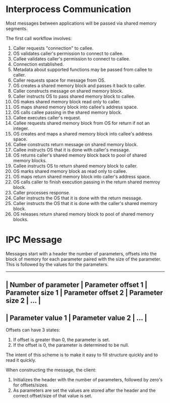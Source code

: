 # Interprocess Communication

Most messages between applications will be passed via shared memory segments.

The first call workflow involves:
1. Caller requests "connection" to callee.
2. OS validates caller's permission to connect to callee.
3. Callee validates caller's permission to connect to callee.
4. Connection established.
5. Metadata about supported functions may be passed from callee to caller.
6. Caller requests space for message from OS.
7. OS creates a shared memory block and passes it back to caller.
8. Caller constructs message on shared memory block.
9. Caller instructs OS to pass shared memory block to callee.
10. OS makes shared memory block read only to caller.
11. OS maps shared memory block into callee's address space.
12. OS calls callee passing in the shared memory block.
13. Callee executes caller's request.
14. Callee requests shared memory block from OS for return if not an integer.
15. OS creates and maps a shared memory block into callee's address space.
16. Callee constructs return message on shared memory block.
17. Callee instructs OS that it is done with caller's message.
18. OS returns caller's shared memory block back to pool of shared memory blocks.
19. Callee instructs OS to return shared memory block to caller.
20. OS marks shared memory block as read only to callee.
21. OS maps return shared memory block into caller's address space.
22. OS calls caller to finish execution passing in the return shared memroy block.
23. Caller processes response.
24. Caller instructs the OS that it is done with the return message.
25. Caller instructs the OS that it is done with the caller's shared memory block.
26. OS releases return shared memory block to pool of shared memory blocks.

# IPC Message

Messages start with a header the number of parameters, offsets into the block of memory for each parameter
paired with the size of the parameter. This is followed by the values for the parameters.

 -------------------------------------------------------------------------------------------------------------
| Number of parameter | Parameter offset 1 | Parameter size 1  | Parameter offset 2 | Parameter size 2 | ...  |
 -------------------------------------------------------------------------------------------------------------
| Parameter value 1   | Parameter value 2 | ...                                                               | 
 -------------------------------------------------------------------------------------------------------------

Offsets can have 3 states:
1. If offset is greater than 0, the parameter is set.
2. If the offset is 0, the parameter is determined to be null.

The intent of this scheme is to make it easy to fill structure quickly and to read it quickly.

When constructing the message, the client:

1. Initializes the header with the number of parameters, followed by zero's for offsets/sizes.
2. As parameters are set the values are stored after the header and the correct offset/size of that value is set.

